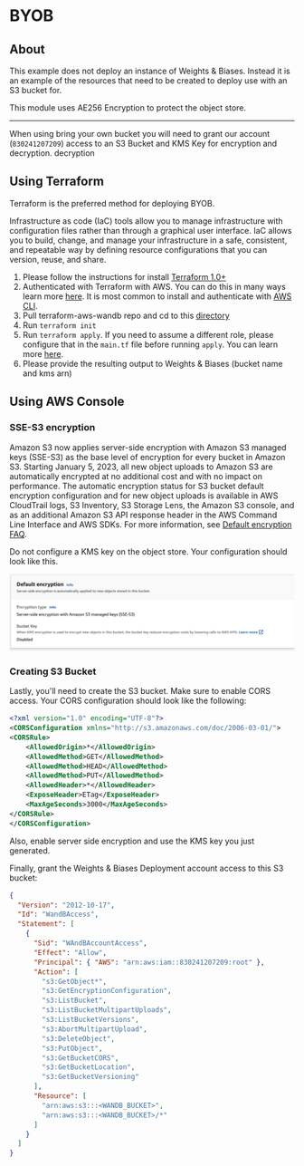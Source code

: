 # BYOB

## About

This example does not deploy an instance of Weights & Biases. Instead it is an
example of the resources that need to be created to deploy use with an S3 bucket
for.

This module uses AE256 Encryption to protect the object store.

---

When using bring your own bucket you will need to grant our account
(`830241207209`) access to an S3 Bucket and KMS Key for encryption and decryption.
decryption

## Using Terraform

Terraform is the preferred method for deploying BYOB.

Infrastructure as code (IaC) tools allow you to manage infrastructure with
configuration files rather than through a graphical user interface. IaC
allows you to build, change, and manage your infrastructure in a safe,
consistent, and repeatable way by defining resource configurations that you
can version, reuse, and share.

1. Please follow the instructions for install [Terraform
   1.0+](https://learn.hashicorp.com/tutorials/terraform/install-cli)
2. Authenticated with Terraform with AWS. You can do this in many ways learn
   more
   [here](https://registry.terraform.io/providers/hashicorp/aws/latest/docs#authentication-and-configuration).
   It is most common to install and authenticate with [AWS
   CLI](https://docs.aws.amazon.com/cli/latest/userguide/cli-configure-quickstart.html).
3. Pull terraform-aws-wandb repo and cd to this
   [directory](https://github.com/wandb/terraform-aws-wandb/tree/main/examples/byob)
4. Run `terraform init`
5. Run `terraform apply`. If you need to assume a different role, please
   configure that in the `main.tf` file before running `apply`. You can learn
   more
   [here](https://registry.terraform.io/providers/hashicorp/aws/latest/docs#assuming-an-iam-role).
6. Please provide the resulting output to Weights & Biases (bucket name and kms arn)

## Using AWS Console

### SSE-S3 encryption

Amazon S3 now applies server-side encryption with Amazon S3 managed keys (SSE-S3)
as the base level of encryption for every bucket in Amazon S3. Starting January 5, 2023,
all new object uploads to Amazon S3 are automatically encrypted at no additional cost
and with no impact on performance. The automatic encryption status for S3 bucket default
encryption configuration and for new object uploads is available in AWS CloudTrail logs,
S3 Inventory, S3 Storage Lens, the Amazon S3 console, and as an additional Amazon S3 API
response header in the AWS Command Line Interface and AWS SDKs. For more information, see
[Default encryption FAQ](https://docs.aws.amazon.com/AmazonS3/latest/userguide/default-encryption-faq.html).

Do not configure a KMS key on the object store. Your configuration should look like this.

![sse-s3-default](./sse-s3.png)

### Creating S3 Bucket

Lastly, you'll need to create the S3 bucket. Make sure to enable CORS access. Your CORS configuration should look like the following:

```xml
<?xml version="1.0" encoding="UTF-8"?>
<CORSConfiguration xmlns="http://s3.amazonaws.com/doc/2006-03-01/">
<CORSRule>
    <AllowedOrigin>*</AllowedOrigin>
    <AllowedMethod>GET</AllowedMethod>
    <AllowedMethod>HEAD</AllowedMethod>
    <AllowedMethod>PUT</AllowedMethod>
    <AllowedHeader>*</AllowedHeader>
    <ExposeHeader>ETag</ExposeHeader>
    <MaxAgeSeconds>3000</MaxAgeSeconds>
</CORSRule>
</CORSConfiguration>
```

Also, enable server side encryption and use the KMS key you just generated.

Finally, grant the Weights & Biases Deployment account access to this S3 bucket:

```json
{
  "Version": "2012-10-17",
  "Id": "WandBAccess",
  "Statement": [
    {
      "Sid": "WAndBAccountAccess",
      "Effect": "Allow",
      "Principal": { "AWS": "arn:aws:iam::830241207209:root" },
      "Action": [
        "s3:GetObject*",
        "s3:GetEncryptionConfiguration",
        "s3:ListBucket",
        "s3:ListBucketMultipartUploads",
        "s3:ListBucketVersions",
        "s3:AbortMultipartUpload",
        "s3:DeleteObject",
        "s3:PutObject",
        "s3:GetBucketCORS",
        "s3:GetBucketLocation",
        "s3:GetBucketVersioning"
      ],
      "Resource": [
        "arn:aws:s3:::<WANDB_BUCKET>",
        "arn:aws:s3:::<WANDB_BUCKET>/*"
      ]
    }
  ]
}
```
